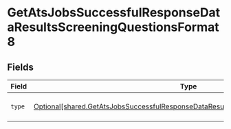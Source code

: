 # GetAtsJobsSuccessfulResponseDataResultsScreeningQuestionsFormat8


## Fields

| Field                                                                                                                                                                                    | Type                                                                                                                                                                                     | Required                                                                                                                                                                                 | Description                                                                                                                                                                              |
| ---------------------------------------------------------------------------------------------------------------------------------------------------------------------------------------- | ---------------------------------------------------------------------------------------------------------------------------------------------------------------------------------------- | ---------------------------------------------------------------------------------------------------------------------------------------------------------------------------------------- | ---------------------------------------------------------------------------------------------------------------------------------------------------------------------------------------- |
| `type`                                                                                                                                                                                   | [Optional[shared.GetAtsJobsSuccessfulResponseDataResultsScreeningQuestionsFormat8Type]](undefined/models/shared/getatsjobssuccessfulresponsedataresultsscreeningquestionsformat8type.md) | :heavy_check_mark:                                                                                                                                                                       | This is just a text block.                                                                                                                                                               |